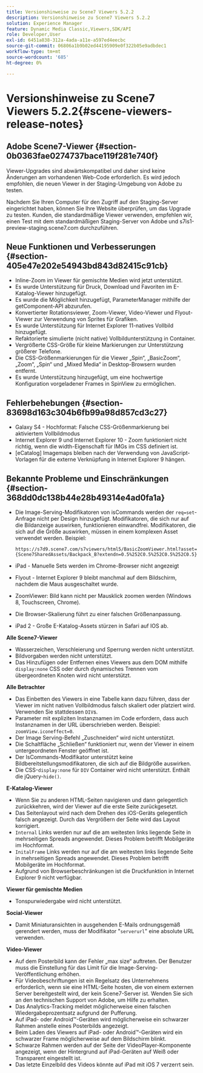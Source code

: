 ```yaml
---
title: Versionshinweise zu Scene7 Viewers 5.2.2
description: Versionshinweise zu Scene7 Viewers 5.2.2
solution: Experience Manager
feature: Dynamic Media Classic,Viewers,SDK/API
role: Developer,User
exl-id: 6451a838-312a-4ada-a11e-a597ed4eecbc
source-git-commit: 06806a1b9b02ed44195909e0f322b05e9adbdec1
workflow-type: tm+mt
source-wordcount: '685'
ht-degree: 0%

---
```


# Versionshinweise zu Scene7 Viewers 5.2.2{#scene-viewers-release-notes}

## Adobe Scene7-Viewer {#section-0b0363fae0274737bace119f281e740f}

Viewer-Upgrades sind abwärtskompatibel und daher sind keine Änderungen am vorhandenen Web-Code erforderlich. Es wird jedoch empfohlen, die neuen Viewer in der Staging-Umgebung von Adobe zu testen.

Nachdem Sie Ihren Computer für den Zugriff auf den Staging-Server eingerichtet haben, können Sie Ihre Website überprüfen, um das Upgrade zu testen. Kunden, die standardmäßige Viewer verwenden, empfehlen wir, einen Test mit dem standardmäßigen Staging-Server von Adobe und s7is1-preview-staging.scene7.com durchzuführen.

## Neue Funktionen und Verbesserungen {#section-405e47e202e54943bd843d82415c91cb}

* Inline-Zoom im Viewer für gemischte Medien wird jetzt unterstützt.
* Es wurde Unterstützung für Druck, Download und Favoriten im E-Katalog-Viewer hinzugefügt.
* Es wurde die Möglichkeit hinzugefügt, ParameterManager mithilfe der getComponent-API abzurufen.
* Konvertierter Rotationsviewer, Zoom-Viewer, Video-Viewer und Flyout-Viewer zur Verwendung von Sprites für Grafiken.
* Es wurde Unterstützung für Internet Explorer 11-natives Vollbild hinzugefügt.
* Refaktorierte simulierte (nicht native) Vollbildunterstützung in Container.
* Vergrößerte CSS-Größe für kleine Markierungen zur Unterstützung größerer Telefone.
* Die CSS-Größenmarkierungen für die Viewer „Spin“, „BasicZoom“, „Zoom“, „Spin“ und „Mixed Media“ in Desktop-Browsern wurden entfernt.
* Es wurde Unterstützung hinzugefügt, um eine hochwertige Konfiguration vorgeladener Frames in SpinView zu ermöglichen.

## Fehlerbehebungen {#section-83698d163c304b6fb99a98d857cd3c27}

* Galaxy S4 - Hochformat: Falsche CSS-Größenmarkierung bei aktiviertem Vollbildmodus
* Internet Explorer 9 und Internet Explorer 10 - Zoom funktioniert nicht richtig, wenn die width-Eigenschaft für IMGs im CSS definiert ist.
* [eCatalog] Imagemaps bleiben nach der Verwendung von JavaScript-Vorlagen für die externe Verknüpfung in Internet Explorer 9 hängen.

## Bekannte Probleme und Einschränkungen {#section-368dd0dc138b44e28b49314e4ad0fa1a}

* Die Image-Serving-Modifikatoren von isCommands werden der `req=set`-Anfrage nicht per Design hinzugefügt. Modifikatoren, die sich nur auf die Bildanzeige auswirken, funktionieren einwandfrei. Modifikatoren, die sich auf die Größe auswirken, müssen in einem komplexen Asset verwendet werden. Beispiel:

  ```
  https://s7d9.scene7.com/s7viewers/html5/BasicZoomViewer.html?asset= {Scene7SharedAssets/Backpack_B?extendn=0.5%252C0.5%252C0.5%252C0.5}
  ```

* iPad - Manuelle Sets werden im Chrome-Browser nicht angezeigt
* Flyout - Internet Explorer 9 bleibt manchmal auf dem Bildschirm, nachdem die Maus ausgeschaltet wurde.
* ZoomViewer: Bild kann nicht per Mausklick zoomen werden (Windows 8, Touchscreen, Chrome).
* Die Browser-Skalierung führt zu einer falschen Größenanpassung.
* iPad 2 - Große E-Katalog-Assets stürzen in Safari auf IOS ab.

**Alle Scene7-Viewer**

* Wasserzeichen, Verschleierung und Sperrung werden nicht unterstützt.
* Bildvorgaben werden nicht unterstützt.
* Das Hinzufügen oder Entfernen eines Viewers aus dem DOM mithilfe `display:none` CSS oder durch dynamisches Trennen vom übergeordneten Knoten wird nicht unterstützt.

**Alle Betrachter**

* Das Einbetten des Viewers in eine Tabelle kann dazu führen, dass der Viewer im nicht nativen Vollbildmodus falsch skaliert oder platziert wird. Verwenden Sie stattdessen `DIV`s.
* Parameter mit expliziten Instanznamen im Code erfordern, dass auch Instanznamen in der URL überschrieben werden. Beispiel: `zoomView.iconeffect=0`.
* Der Image Serving-Befehl „Zuschneiden“ wird nicht unterstützt.
* Die Schaltfläche „Schließen“ funktioniert nur, wenn der Viewer in einem untergeordneten Fenster geöffnet ist.
* Der IsCommands-Modifikator unterstützt keine Bildbereitstellungsmodifikatoren, die sich auf die Bildgröße auswirken.
* Die CSS-`display:none` für `DIV` Container wird nicht unterstützt. Enthält die jQuery-`hide()`.

**E-Katalog-Viewer**

* Wenn Sie zu anderen HTML-Seiten navigieren und dann gelegentlich zurückkehren, wird der Viewer auf die erste Seite zurückgesetzt.
* Das Seitenlayout wird nach dem Drehen des iOS-Geräts gelegentlich falsch angezeigt. Durch das Vergrößern der Seite wird das Layout korrigiert.
* `Internal` Links werden nur auf die am weitesten links liegende Seite in mehrseitigen Spreads angewendet. Dieses Problem betrifft Mobilgeräte im Hochformat.
* `InitalFrame` Links werden nur auf die am weitesten links liegende Seite in mehrseitigen Spreads angewendet. Dieses Problem betrifft Mobilgeräte im Hochformat.
* Aufgrund von Browserbeschränkungen ist die Druckfunktion in Internet Explorer 9 nicht verfügbar.

**Viewer für gemischte Medien**

* Tonspurwiedergabe wird nicht unterstützt.

**Social-Viewer**

* Damit Miniaturansichten in ausgehenden E-Mails ordnungsgemäß gerendert werden, muss der Modifikator &quot;`serverurl`&quot; eine absolute URL verwenden.

**Video-Viewer**

* Auf dem Posterbild kann der Fehler „max size“ auftreten. Der Benutzer muss die Einstellung für das Limit für die Image-Serving-Veröffentlichung erhöhen.
* Für Videobeschriftungen ist ein Regelsatz des Unternehmens erforderlich, wenn sie eine HTML-Seite hosten, die von einem externen Server bereitgestellt wird, der kein Scene7-Server ist. Wenden Sie sich an den technischen Support von Adobe, um Hilfe zu erhalten.
* Das Analytics-Tracking meldet möglicherweise einen falschen Wiedergabeprozentsatz aufgrund der Pufferung.
* Auf iPad- oder Android™-Geräten wird möglicherweise ein schwarzer Rahmen anstelle eines Posterbilds angezeigt.
* Beim Laden des Viewers auf iPad- oder Android™-Geräten wird ein schwarzer Frame möglicherweise auf dem Bildschirm blinkt.
* Schwarze Rahmen werden auf der Seite der VideoPlayer-Komponente angezeigt, wenn der Hintergrund auf iPad-Geräten auf Weiß oder Transparent eingestellt ist.
* Das letzte Einzelbild des Videos könnte auf iPad mit iOS 7 verzerrt sein.
